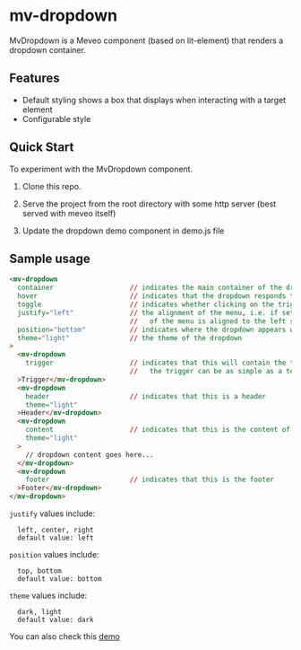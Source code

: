 # mv-dropdown

MvDropdown is a Meveo component (based on lit-element) that renders a dropdown container.

## Features

- Default styling shows a box that displays when interacting with a target element
- Configurable style

## Quick Start

To experiment with the MvDropdown component.

1. Clone this repo.

2. Serve the project from the root directory with some http server (best served with meveo itself)

3. Update the dropdown demo component in demo.js file

## Sample usage

```html
<mv-dropdown
  container                   // indicates the main container of the dropdown
  hover                       // indicates that the dropdown responds to hover events
  toggle                      // indicates whether clicking on the trigger toggles the menu on and off
  justify="left"              // the alignment of the menu, i.e. if set to left, the left side
                              //   of the menu is aligned to the left side of the trigger
  position="bottom"           // indicates where the dropdown appears with respect to the trigger
  theme="light"               // the theme of the dropdown
>
  <mv-dropdown
    trigger                   // indicates that this will contain the trigger
                              //   the trigger can be as simple as a text or can be any element/component.
  >Trigger</mv-dropdown>
  <mv-dropdown
    header                    // indicates that this is a header
    theme="light"
  >Header</mv-dropdown>
  <mv-dropdown
    content                   // indicates that this is the content of the dropdown
    theme="light"
  >
    // dropdown content goes here...
  </mv-dropdown>  
  <mv-dropdown
    footer                    // indicates that this is the footer
  >Footer</mv-dropdown>
</mv-dropdown>
```

`justify` values include:
```
  left, center, right
  default value: left
```

`position` values include:
```
  top, bottom
  default value: bottom
```

`theme` values include:
```
  dark, light
  default value: dark
```

You can also check this [demo](https://dropdown.meveo.org/)
